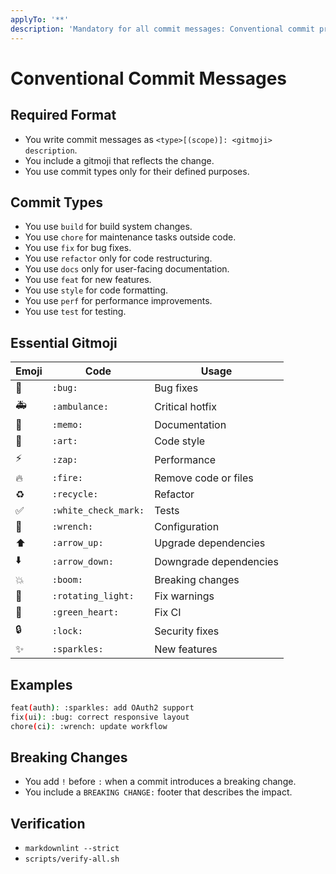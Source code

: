 ```yaml
---
applyTo: '**'
description: 'Mandatory for all commit messages: Conventional commit protocol with gitmoji MUST BE USED.'
---
```


# Conventional Commit Messages

## Required Format

- You write commit messages as `<type>[(scope)]: <gitmoji> description`.
- You include a gitmoji that reflects the change.
- You use commit types only for their defined purposes.

## Commit Types

- You use `build` for build system changes.
- You use `chore` for maintenance tasks outside code.
- You use `fix` for bug fixes.
- You use `refactor` only for code restructuring.
- You use `docs` only for user-facing documentation.
- You use `feat` for new features.
- You use `style` for code formatting.
- You use `perf` for performance improvements.
- You use `test` for testing.

## Essential Gitmoji

| Emoji | Code | Usage |
| ----- | ---- | ----- |
| 🐛 | `:bug:` | Bug fixes |
| 🚑 | `:ambulance:` | Critical hotfix |
| 📝 | `:memo:` | Documentation |
| 🎨 | `:art:` | Code style |
| ⚡ | `:zap:` | Performance |
| 🔥 | `:fire:` | Remove code or files |
| ♻️ | `:recycle:` | Refactor |
| ✅ | `:white_check_mark:` | Tests |
| 🔧 | `:wrench:` | Configuration |
| ⬆️ | `:arrow_up:` | Upgrade dependencies |
| ⬇️ | `:arrow_down:` | Downgrade dependencies |
| 💥 | `:boom:` | Breaking changes |
| 🚨 | `:rotating_light:` | Fix warnings |
| 💚 | `:green_heart:` | Fix CI |
| 🔒 | `:lock:` | Security fixes |
| ✨ | `:sparkles:` | New features |

## Examples

```bash
feat(auth): :sparkles: add OAuth2 support
fix(ui): :bug: correct responsive layout
chore(ci): :wrench: update workflow
```

## Breaking Changes

- You add `!` before `:` when a commit introduces a breaking change.
- You include a `BREAKING CHANGE:` footer that describes the impact.

## Verification

- `markdownlint --strict`
- `scripts/verify-all.sh`
